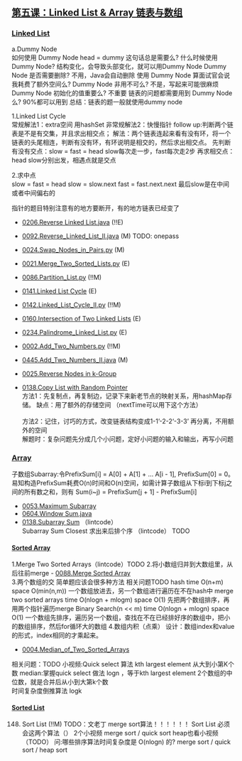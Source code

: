 ## [第五课：Linked List & Array 链表与数组](/Data-Structure.py) 

### [Linked List]()
a.Dummy Node <br>
如何使用 Dummy Node
head = dummy 这句话总是需要么? 
什么时候使用 Dummy Node? 结构变化，会导致头部变化，就可以用Dummy Node
Dummy Node 是否需要删除? 不用，Java会自动删除
使用 Dummy Node 算面试官会说我耗费了额外空间么? 
Dummy Node 非用不可么? 不是，写起来可能很麻烦
Dummy Node 初始化的值重要么?  不重要
链表的问题都需要用到 Dummy Node 么?  90%都可以用到
总结：链表的题一般就使用dummy node

1.Linked List Cycle  <br>
常规解法1：extra空间 用hashSet
非常规解法2：快慢指针  follow up:判断两个链表是不是有交集，并且求出相交点；
解法：两个链表连起来看有没有环，将一个链表的头尾相连，判断有没有环，有环说明是相交的，然后求出相交点。
先判断有没有交点：slow = fast = head slow每次走一步，fast每次走2步 
再求相交点：head slow分别出发，相遇点就是交点

2.求中点 <br>
slow = fast = head
slow = slow.next
fast = fast.next.next
最后slow是在中间或者中间偏右的

指针的题目特别注意有的地方要断开，有的地方链表已经变了
- [0206.Reverse Linked List.java](Solutions/0206.Reverse_Linked_List.java) (!!E)<br>
- [0092.Reverse_Linked_List_II.java](Solutions/0092.Reverse_Linked_List_II.java)  (M) TODO: onepass  <br>
- [0024.Swap_Nodes_in_Pairs.py](Solutions/0024.Swap_Nodes_in_Pairs.py)  (M) <br>
- [0021.Merge_Two_Sorted_Lists.py](Solutions/0021.Merge_Two_Sorted_Lists.py) (E) <br>
- [0086.Partition_List.py](Solutions/0086.Partition_List.py) (!!M) <br>
- [0141.Linked List Cycle](Solutions/0141.Linked_List_Cycle.java) (E) <br>
- [0142.Linked_List_Cycle_II.py](Solutions/0142.Linked_List_Cycle_II.py) (!!M) <br>
- [0160.Intersection of Two Linked Lists](Solutions/0160.Intersection_of_Two_Linked_Lists.java) (E) <br>
- [0234.Palindrome_Linked_List.py](Solutions/0234.Palindrome_Linked_List.py) (E) <br>
- [0002.Add_Two_Numbers.py](Solutions/0002.Add_Two_Numbers.py) (!!M) <br>
- [0445.Add_Two_Numbers_II.java](Solutions/0445.Add_Two_Numbers_II.java) (M) <br>

- [0025.Reverse Nodes in k-Group](Solutions/0025.Reverse_Nodes_in_k-Group.java)<br>
- [0138.Copy List with Random Pointer](Solutions/0138.Copy_List_with_Random_Pointer.java)<br>
 方法1：先复制点，再复制边，记录下来新老节点的映射关系，用hashMap存储。  缺点：用了额外的存储空间  （nextTime可以用下这个方法）<br>  
 方法2：记住，讨巧的方式，改变链表结构变成1-1’-2-2‘-3-3’ 再分离，不用额外的空间 <br>
 解题时：复杂问题先分成几个小问题，定好小问题的输入和输出，再写小问题 <br>

### [Array]()
子数组Subarray:令PrefixSum[i] = A[0] + A[1] + ... A[i - 1], PrefixSum[0] = 0。易知构造PrefixSum耗费O(n)时间和O(n)空间，如需计算子数组从下标i到下标j之间的所有数之和，则有 Sum(i~j) = PrefixSum[j + 1] - PrefixSum[i]
- [0053.Maximum Subarray](Solutions/0053.Maximum_Subarray.java)<br>
- [0604.Window Sum.java](Solutions/0604.Window_Sum.java)<br>
- [0138.Subarray Sum](Solutions/0138.Subarray_Sum.java) （lintcode）<br>
Subarray Sum Closest 求出来后排个序 （lintcode） TODO

#### [Sorted Array]()
1.Merge Two Sorted Arrays（lintcode）TODO
2.将小数组归并到大数组里，从后往前merge  - [0088.Merge Sorted Array](Solutions/0088.Merge_Sorted_Array.java)<br> 
3.两个数组的交 简单题应该会很多种方法  相关问题TODO
 hash  time O(n+m)  space O(min(n,m))  一个数组放进去，另一个数组进行遍历在不在hash中
 merge two sorted arrays  time O(nlogn + mlogm)  space O(1)  先把两个数组排序，再用两个指针遍历merge
 Binary Search(n << m)  time O(nlogn + mlogn)  space O(1) 一个数组先排序，遍历另一个数组，查找在不在已经排好序的数组中，把小的数组排序，然后for循环大的数组
4.数组内积（点乘）  设计：数组index和value的形式，index相同的才乘起来。
 
 - [0004.Median_of_Two_Sorted_Arrays](Solutions/0004.Median_of_Two_Sorted_Arrays.java)<br>
 
 相关问题：TODO
 小视频:Quick select 算法
 kth largest element 从大到小第K个数 
 median:掌握quick select 做法 logn ，等于kth largest element 
 2个数组的中位数，就是合并后从小到大第k个数  
 时间复杂度倒推算法 logk
 
 #### [Sorted List]()
 148. Sort List (!!M)    TODO：文老丁  merge sort算法！！！！！！
 Sort List 必须会这两个算法（） 2个小视频 merge sort / quick sort  heap也看小视频  （TODO）
 问:哪些排序算法时间复杂度是 O(nlogn) 的? merge sort / quick sort / heap sort
